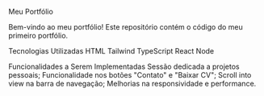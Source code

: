 Meu Portfólio

Bem-vindo ao meu portfólio! Este repositório contém o código do meu primeiro portfólio.

Tecnologias Utilizadas
HTML
Tailwind
TypeScript
React
Node

Funcionalidades a Serem Implementadas
Sessão dedicada a projetos pessoais;
Funcionalidade nos botões "Contato" e "Baixar CV";
Scroll into view na barra de navegação;
Melhorias na responsividade e performance.
